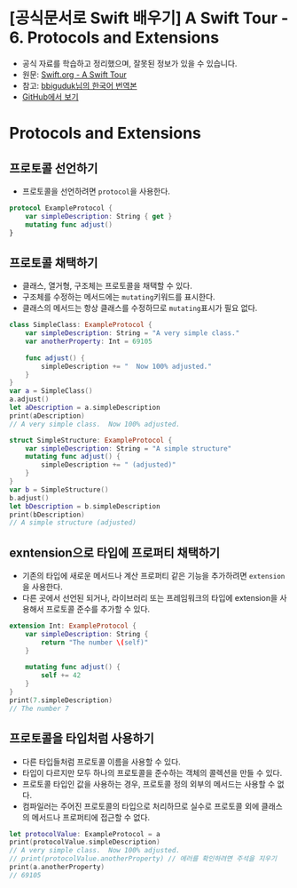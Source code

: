 # [공식문서로 Swift 배우기] A Swift Tour - 6. Protocols and Extensions

- 공식 자료를 학습하고 정리했으며, 잘못된 정보가 있을 수 있습니다.
- 원문: [Swift.org - A Swift Tour](https://docs.swift.org/swift-book/GuidedTour/GuidedTour.html)
- 참고: [bbiguduk님의 한국어 번역본](https://bbiguduk.gitbook.io/swift/welcome-to-swift/swift-a-swift-tour)
- [GitHub에서 보기](https://github.com/KyungminLeeDev/learning-with-apple-official-resources)

# Protocols and Extensions

## 프로토콜 선언하기

- 프로토콜을 선언하려면 `protocol`을 사용한다.

~~~swift
protocol ExampleProtocol {
    var simpleDescription: String { get }
    mutating func adjust()
}
~~~

## 프로토콜 채택하기

- 클래스, 열거형, 구조체는 프로토콜을 채택할 수 있다.
- 구조체를 수정하는 메서드에는 `mutating`키워드를 표시한다.
- 클래스의 메서드는 항상 클래스를 수정하므로 `mutating`표시가 필요 없다.

~~~swift
class SimpleClass: ExampleProtocol {
    var simpleDescription: String = "A very simple class."
    var anotherProperty: Int = 69105
    
    func adjust() {
        simpleDescription += "  Now 100% adjusted."
    }
}
var a = SimpleClass()
a.adjust()
let aDescription = a.simpleDescription
print(aDescription)
// A very simple class.  Now 100% adjusted.

struct SimpleStructure: ExampleProtocol {
    var simpleDescription: String = "A simple structure"
    mutating func adjust() {
        simpleDescription += " (adjusted)"
    }
}
var b = SimpleStructure()
b.adjust()
let bDescription = b.simpleDescription
print(bDescription)
// A simple structure (adjusted)
~~~

## exntension으로 타입에 프로퍼티 채택하기

- 기존의 타입에 새로운 메서드나 계산 프로퍼티 같은 기능을 추가하려면 `extension`을 사용한다.
- 다른 곳에서 선언된 되거나, 라이브러리 또는 프레임워크의 타입에 extension을 사용해서 프로토콜 준수를 추가할 수 있다.

~~~swift
extension Int: ExampleProtocol {
    var simpleDescription: String {
        return "The number \(self)"
    }
    
    mutating func adjust() {
        self += 42
    }
}
print(7.simpleDescription)
// The number 7
~~~

## 프로토콜을 타입처럼 사용하기

- 다른 타입들처럼 프로토콜 이름을 사용할 수 있다.
- 타입이 다르지만 모두 하나의 프로토콜을 준수하는 객체의 콜렉션을 만들 수 있다.
- 프로토콜 타입인 값을 사용하는 경우, 프로토콜 정의 외부의 메서드는 사용할 수 없다.
- 컴파일러는 주어진 프로토콜의 타입으로 처리하므로 실수로 프로토콜 외에 클래스의 메서드나 프로퍼티에 접근할 수 없다.

~~~swift
let protocolValue: ExampleProtocol = a
print(protocolValue.simpleDescription)
// A very simple class.  Now 100% adjusted.
// print(protocolValue.anotherProperty) // 에러를 확인하려면 주석을 지우기
print(a.anotherProperty)
// 69105
~~~
